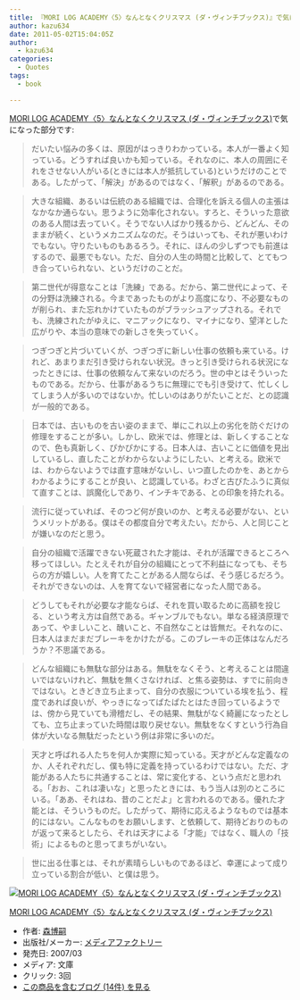 ```yaml
---
title: 『MORI LOG ACADEMY〈5〉なんとなくクリスマス (ダ・ヴィンチブックス)』で気になった部分
author: kazu634
date: 2011-05-02T15:04:05Z
author:
  - kazu634
categories:
  - Quotes
tags:
  - book

---
```

<div class="section">
<p>
<a href="http://d.hatena.ne.jp/asin/4840118299" onclick="__gaTracker('send', 'event', 'outbound-article', 'http://d.hatena.ne.jp/asin/4840118299', 'MORI LOG ACADEMY〈5〉なんとなくクリスマス (ダ・ヴィンチブックス)');">MORI LOG ACADEMY〈5〉なんとなくクリスマス (ダ・ヴィンチブックス)</a>で気になった部分です:
</p>
  
<blockquote>
<p>
      だいたい悩みの多くは、原因がはっきりわかっている。本人が一番よく知っている。どうすれば良いかも知っている。それなのに、本人の周囲にそれをさせない人がいる(ときには本人が抵抗している)というだけのことである。したがって、「解決」があるのではなく、「解釈」があるのである。
</p>
</blockquote>
  
<blockquote>
<p>
      大きな組織、あるいは伝統のある組織では、合理化を訴える個人の主張はなかなか通らない。思うように効率化されない。すろと、そういった意欲のある人間は去っていく。そうでない人ばかり残るから、どんどん、そのままが続く、というメカニズムなのだ。そうはいっても、それが悪いわけでもない。守りたいものもあるろう。それに、ほんの少しずつでも前進はするので、最悪でもない。ただ、自分の人生の時間と比較して、とてもつき合っていられない、というだけのことだ。
</p>
</blockquote>
  
<blockquote>
<p>
      第二世代が得意なことは「洗練」である。だから、第二世代によって、その分野は洗練される。今まであったものがより高度になり、不必要なものが削られ、また忘れかけていたものがブラッシュアップされる。それでも、洗練されたがゆえに、マニアックになり、マイナになり、望洋とした広がりや、本当の意味での新しさを失っていく。
</p>
</blockquote>
  
<blockquote>
<p>
      つぎつぎと片づいていくが、つぎつぎに新しい仕事の依頼も来ている。けれど、あまりまだ引き受けられない状況。きっと引き受けられる状況になったときには、仕事の依頼なんて来ないのだろう。世の中とはそういったものである。だから、仕事があるうちに無理にでも引き受けて、忙しくしてしまう人が多いのではないか。忙しいのはありがたいことだ、との認識が一般的である。
</p>
</blockquote>
  
<blockquote>
<p>
      日本では、古いものを古い姿のままで、単にこれ以上の劣化を防ぐだけの修理をすることが多い。しかし、欧米では、修理とは、新しくすることなので、色も真新しく、ぴかぴかにする。日本人は、古いことに価値を見出しているし、直したことがわからないようにしたい、と考える。欧米では、わからないようでは直す意味がないし、いつ直したのかを、あとからわかるようにすることが良い、と認識している。わざと古びたふうに真似て直すことは、誤魔化しであり、インチキである、との印象を持たれる。
</p>
</blockquote>
  
<blockquote>
<p>
      流行に従っていれば、そのつど何が良いのか、と考える必要がない、というメリットがある。僕はその都度自分で考えたい。だから、人と同じことが嫌いなのだと思う。
</p>
</blockquote>
  
<blockquote>
<p>
      自分の組織で活躍できない死蔵された才能は、それが活躍できるところへ移ってほしい。たとえそれが自分の組織にとって不利益になっても、そちらの方が嬉しい。人を育てたことがある人間ならば、そう感じるだろう。それができないのは、人を育てないで経営者になった人間である。
</p>
</blockquote>
  
<blockquote>
<p>
      どうしてもそれが必要な才能ならば、それを買い取るために高額を投じる、という考え方は自然である。ギャンブルでもない。単なる経済原理であって、やましいこと、醜いこと、不自然なことは皆無だ。それなのに、日本人はまだまだブレーキをかけたがる。このブレーキの正体はなんだろうか？不思議である。
</p>
</blockquote>
  
<blockquote>
<p>
      どんな組織にも無駄な部分はある。無駄をなくそう、と考えることは間違いではないけれど、無駄を無くさなければ、と焦る姿勢は、すでに前向きではない。ときどき立ち止まって、自分の衣服についている埃を払う、程度であれば良いが、やっきになってぱたぱたとはたき回っているようでは、傍から見ていても滑稽だし、その結果、無駄がなく綺麗になったとしても、立ち止まっていた時間は取り戻せない。無駄をなくすという行為自体が大いなる無駄だったという例は非常に多いのだ。
</p>
</blockquote>
  
<blockquote>
<p>
      天才と呼ばれる人たちを何人か実際に知っている。天才がどんな定義なのか、人それぞれだし、僕も特に定義を持っているわけではない。ただ、才能がある人たちに共通することは、常に変化する、という点だと思われる。「おお、これは凄いな」と思ったときには、もう当人は別のところにいる。「ああ、それはね、昔のことだよ」と言われるのである。優れた才能とは、そういうものだ。したがって、期待に応えるようなものでは基本的にはない。こんなものをお願いします、と依頼して、期待どおりのものが返って来るとしたら、それは天才による「才能」ではなく、職人の「技術」によるものと思ってまちがいない。
</p>
</blockquote>
  
<blockquote>
<p>
      世に出る仕事とは、それが素晴らしいものであるほど、幸運によって成り立っている割合が低い、と僕は思う。
</p>
</blockquote>
  
<div class="hatena-asin-detail">
<a href="http://www.amazon.co.jp/dp/4840118299/?tag=hatena_st1-22&ascsubtag=d-7ibv" onclick="__gaTracker('send', 'event', 'outbound-article', 'http://www.amazon.co.jp/dp/4840118299/?tag=hatena_st1-22&ascsubtag=d-7ibv', '');"><img src="https://images-na.ssl-images-amazon.com/images/I/51IUeerKdkL._SL160_.jpg" class="hatena-asin-detail-image" alt="MORI LOG ACADEMY〈5〉なんとなくクリスマス (ダ・ヴィンチブックス)" title="MORI LOG ACADEMY〈5〉なんとなくクリスマス (ダ・ヴィンチブックス)" /></a></p> 
    
<div class="hatena-asin-detail-info">
<p class="hatena-asin-detail-title">
<a href="http://www.amazon.co.jp/dp/4840118299/?tag=hatena_st1-22&ascsubtag=d-7ibv" onclick="__gaTracker('send', 'event', 'outbound-article', 'http://www.amazon.co.jp/dp/4840118299/?tag=hatena_st1-22&ascsubtag=d-7ibv', 'MORI LOG ACADEMY〈5〉なんとなくクリスマス (ダ・ヴィンチブックス)');">MORI LOG ACADEMY〈5〉なんとなくクリスマス (ダ・ヴィンチブックス)</a>
</p>
      
<ul>
<li>
<span class="hatena-asin-detail-label">作者:</span> <a href="http://d.hatena.ne.jp/keyword/%BF%B9%C7%EE%BB%CC" onclick="__gaTracker('send', 'event', 'outbound-article', 'http://d.hatena.ne.jp/keyword/%BF%B9%C7%EE%BB%CC', '森博嗣');" class="keyword">森博嗣</a>
</li>
<li>
<span class="hatena-asin-detail-label">出版社/メーカー:</span> <a href="http://d.hatena.ne.jp/keyword/%A5%E1%A5%C7%A5%A3%A5%A2%A5%D5%A5%A1%A5%AF%A5%C8%A5%EA%A1%BC" onclick="__gaTracker('send', 'event', 'outbound-article', 'http://d.hatena.ne.jp/keyword/%A5%E1%A5%C7%A5%A3%A5%A2%A5%D5%A5%A1%A5%AF%A5%C8%A5%EA%A1%BC', 'メディアファクトリー');" class="keyword">メディアファクトリー</a>
</li>
<li>
<span class="hatena-asin-detail-label">発売日:</span> 2007/03
</li>
<li>
<span class="hatena-asin-detail-label">メディア:</span> 文庫
</li>
<li>
<span class="hatena-asin-detail-label">クリック</span>: 3回
</li>
<li>
<a href="http://d.hatena.ne.jp/asin/4840118299" onclick="__gaTracker('send', 'event', 'outbound-article', 'http://d.hatena.ne.jp/asin/4840118299', 'この商品を含むブログ (14件) を見る');" target="_blank">この商品を含むブログ (14件) を見る</a>
</li>
</ul>
</div>
    
<div class="hatena-asin-detail-foot">
</div>
</div>
</div>

